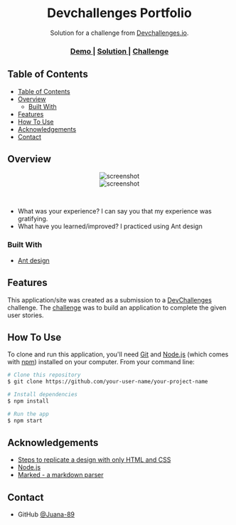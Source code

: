 <!-- Please update value in the {}  -->

<h1 align="center">Devchallenges Portfolio</h1>

<div align="center">
   Solution for a challenge from  <a href="http://devchallenges.io" target="_blank">Devchallenges.io</a>.
</div>

<div align="center">
  <h3>
    <a href="https://checkout-page-master-three.vercel.app">
      Demo
    </a>
    <span> | </span>
    <a href="https://github.com/Juana-89/checkout-page-master">
      Solution
    </a>
    <span> | </span>
    <a href="https://devchallenges.io/challenges/0J1NxxGhOUYVqihwegfO">
      Challenge
    </a>
  </h3>
</div>

<!-- TABLE OF CONTENTS -->

## Table of Contents

- [Table of Contents](#table-of-contents)
- [Overview](#overview)
  - [Built With](#built-with)
- [Features](#features)
- [How To Use](#how-to-use)
- [Acknowledgements](#acknowledgements)
- [Contact](#contact)

<!-- OVERVIEW -->

## Overview
<div align="center">


![screenshot](https://i.ibb.co/qr4xxfP/Captura-de-pantalla-2023-12-17-220530.png)<br/>
![screenshot](https://i.ibb.co/SXMgss5/Captura-de-pantalla-2023-12-17-220514.png)

</div>
<br>

- What was your experience? I can say you that my experience was gratifying.
- What have you learned/improved? I practiced using Ant design
  
### Built With

<!-- This section should list any major frameworks that you built your project using. Here are a few examples.-->

- [Ant design](https://ant.design/)

## Features

<!-- List the features of your application or follow the template. Don't share the figma file here :) -->

This application/site was created as a submission to a [DevChallenges](https://devchallenges.io/challenges) challenge. The [challenge](https://devchallenges.io/challenges/0J1NxxGhOUYVqihwegfO) was to build an application to complete the given user stories.


## How To Use

To clone and run this application, you'll need [Git](https://git-scm.com) and [Node.js](https://nodejs.org/en/download/) (which comes with [npm](http://npmjs.com)) installed on your computer. From your command line:

```bash
# Clone this repository
$ git clone https://github.com/your-user-name/your-project-name

# Install dependencies
$ npm install

# Run the app
$ npm start
```

## Acknowledgements

<!-- This section should list any articles or add-ons/plugins that helps you to complete the project. This is optional but it will help you in the future. For exmpale -->

- [Steps to replicate a design with only HTML and CSS](https://devchallenges-blogs.web.app/how-to-replicate-design/)
- [Node.js](https://nodejs.org/)
- [Marked - a markdown parser](https://github.com/chjj/marked)

## Contact
- GitHub [@Juana-89](https://github.com/Juana-89)
